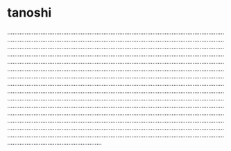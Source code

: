 # tanoshi

..........................................................................................................................................................................................................................................................................................................................................................................................................................................................................................................................................................................................................................................................................................................................................................................................................................................................................................................................................................................................................................................................................................................................................................................................................................................................................................................................................................................................................................................................................................................................................................................................................................................................................................................................................................................................................................................................................................................................................................................................